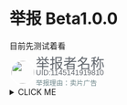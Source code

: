 <meta name="referrer" content="no-referrer" />
<style type="text/css" media="screen">
.round_icon
  {
  width: 40px;
  height: 40px;
  display: flex;
  border: 3px solid white;
  border-radius: 50%;
  align-items: center;
  justify-content: center;
  overflow: hidden;

  position:relative;
  top:-0.31em;
}
</style>


# 举报 Beta1.0.0

目前先测试着看

  <div Style="line-height:1.14em;">
    <img src="https://i2.hdslb.com/bfs/face/7899638a48e4b906a5e435552c02548fc31b3318.jpg" class="round_icon" style="float:left;" alt="">
    <font size="5" face="arial" color="#61666D">举报者名称</font><br>
    <font size="2" face="arial" color="#61666D">UID:1145141919810</font>
  </div>
<div>
  <code style="color:#71898d">举报理由：卖片广告</code>
</div>
      
<details><summary>CLICK ME</summary><p>
#### We can hide anything, even code!
```ruby
   puts "Hello World"
```
</p>
</details>





